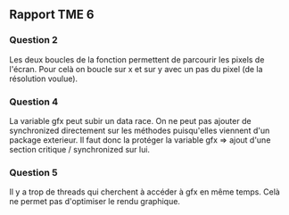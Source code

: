 ## Rapport TME 6

### Question 2
 Les deux boucles de la fonction permettent de parcourir les pixels de l'écran. Pour celà on boucle sur x et sur y avec un pas du pixel (de la résolution voulue).

### Question 4
La variable gfx peut subir un data race. On ne peut pas ajouter de synchronized directement sur les méthodes puisqu'elles viennent d'un package exterieur.
Il faut donc la protéger la variable gfx => ajout d'une section critique / synchronized sur lui.


### Question 5
Il y a trop de threads qui cherchent à accéder à gfx en même temps. Celà ne permet pas d'optimiser le rendu graphique.